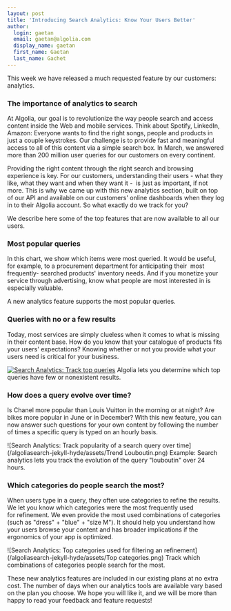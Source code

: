 ```yaml
---
layout: post
title: 'Introducing Search Analytics: Know Your Users Better'
author:
  login: gaetan
  email: gaetan@algolia.com
  display_name: gaetan
  first_name: Gaetan
  last_name: Gachet
---
```


This week we have released a much requested feature by our customers:
analytics.

### The importance of analytics to search

At Algolia, our goal is to revolutionize the way people search and access
content inside the Web and mobile services. Think about Spotify, LinkedIn,
Amazon: Everyone wants to find the right songs, people and products in just a
couple keystrokes. Our challenge is to provide fast and meaningful access to
all of this content via a simple search box. In March, we answered more than
200 million user queries for our customers on every continent.

Providing the right content through the right search and browsing experience
is key. For our customers, understanding their users - what they like, what
they want and when they want it -  is just as important, if not more. This is
why we came up with this new analytics section, built on top of our API and
available on our customers' online dashboards when they log in to their
Algolia account. So what exactly do we track for you?

We describe here some of the top features that are now available to all our
users.

### Most popular queries

In this chart, we show which items were most queried. It would be useful, for
example, to a procurement department for anticipating their  most frequently-
searched products' inventory needs. And if you monetize your service through
advertising, know what people are most interested in is especially valuable.

A new analytics feature supports the most popular queries.

### Queries with no or a few results

Today, most services are simply clueless when it comes to what is missing in
their content base. How do you know that your catalogue of products fits your
users' expectations? Knowing whether or not you provide what your users need
is critical for your business.

[![Search Analytics: Track top queries](/algoliasearch-jekyll-hyde/assets/Top-search-1024x409.png)](https://blog.algolia.com/wp-content/uploads/2014/03/Top-search.png) Algolia lets you determine which top queries have few or
nonexistent results.

### How does a query evolve over time?

Is Chanel more popular than Louis Vuitton in the morning or at night? Are
bikes more popular in June or in December? With this new feature, you can now
answer such questions for your own content by following the number of times a
specific query is typed on an hourly basis.

![Search Analytics: Track
popularity of a search query over
time](/algoliasearch-jekyll-hyde/assets/Trend Louboutin.png) Example: Search
analytics lets you track the evolution of the query "louboutin" over 24
hours.

### Which categories do people search the most?

When users type in a query, they often use categories to refine the results.
We let you know which categories were the most frequently used for refinement.
We even provide the most used combinations of categories (such as "dress" +
"blue" + "size M"). It should help you understand how your users browse your
content and has broader implications if the ergonomics of your app is
optimized.

![Search Analytics: Top categories used for filtering an
refinement](/algoliasearch-jekyll-hyde/assets/Top categories.png) Track which
combinations of categories people search for the most.

These new analytics features are included in our existing plans at no extra
cost. The number of days when our analytics tools are available vary based on
the plan you choose. We hope you will like it, and we will be more than happy
to read your feedback and feature requests!


